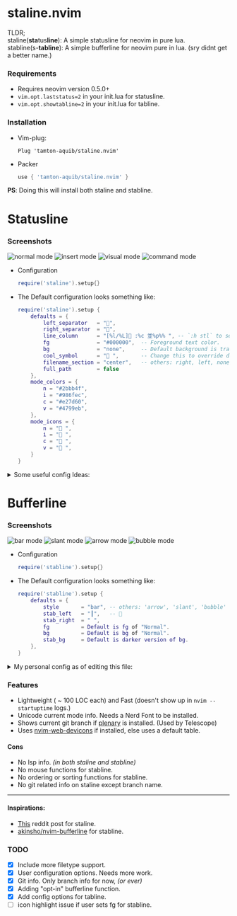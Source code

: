 # staline.nvim
TLDR;<br/> staline(**sta**tus**line**): A simple statusline for neovim in pure lua.<br/>
stabline(s-**tabline**): A simple bufferline for neovim pure in lua. (sry didnt get a better name.)

### Requirements
* Requires neovim version 0.5.0+
* `vim.opt.laststatus=2` in your init.lua for statusline.
* `vim.opt.showtabline=2` in your init.lua for tabline.

### Installation
* Vim-plug:
    ```vim
    Plug 'tamton-aquib/staline.nvim'
    ```
* Packer
    ```lua
    use { 'tamton-aquib/staline.nvim' }
    ```
**PS**: Doing this will install both staline and stabline.

# Statusline

### Screenshots
![normal mode](https://i.imgur.com/1gXX22o.png)
![insert mode](https://i.imgur.com/0bP6y0S.png)
![visual mode](https://i.imgur.com/v1sejC8.png)
![command mode](https://i.imgur.com/TD9CGJ6.png)


* Configuration
	```lua
	require('staline').setup{}
	```
* The Default configuration looks something like:
    ```lua
    require('staline').setup {
		defaults = {
			left_separator   = "",
			right_separator  = "",
			line_column      = "[%l/%L] :%c 並%p%% ", -- `:h stl` to see all flags.
			fg               = "#000000",  -- Foreground text color.
			bg               = "none",     -- Default background is transparent.
			cool_symbol      = " ",       -- Change this to override defult OS icon.
			filename_section = "center",   -- others: right, left, none or custom string.
			full_path        = false
		},
		mode_colors = {
			n = "#2bbb4f",
			i = "#986fec",
			c = "#e27d60",
			v = "#4799eb",
		},
		mode_icons = {
			n = " ",
			i = " ",
			c = " ",
			v = " ",
		}
    }
    ```
<details>

<summary> Some useful config Ideas: </summary>

> Create color value tables to match your current colorscheme.
```lua
local gruvbox = {
	n = "#a89985",
	i = "#84a598",
	c = "#8fbf7f",
	v = "#fc802d",    -- etc...
}

-- Assign this table as mode_colors
require('staline').setup{
	mode_colors = gruvbox
}
```
> Use non-unicode characters for showing modes.
```lua
local no_unicode_modes = {
	n = "N ",
	i = "I ",
	c = "C ",
	v = "V ",    -- etc...
}

-- Assign this table as mode_icons.
require('staline').setup{
	mode_icons = no_unicode_modes
}

-- You could change the seperators too if you want.
```
> My personal config as of editing this file:

![staline.nvim](https://i.imgur.com/TCWcnP9.png)
```lua
require('staline').setup {
	defaults = {
		cool_symbol = " ",
		left_separator = "",
		right_separator = "",
	},
	mode_colors = {
		n = "#e27d60"
	}
}
```

</details>

# Bufferline

### Screenshots
![bar mode](https://i.imgur.com/stkcUAu.png)
![slant mode](https://i.imgur.com/UVS9ii5.png)
![arrow mode](https://i.imgur.com/ERDzicw.png)
![bubble mode](https://i.imgur.com/UjbeyjR.png)


* Configuration
	```lua
	require('stabline').setup{}
	```
* The Default configuration looks something like:
    ```lua
    require('stabline').setup {
		defaults = {
			style       = "bar", -- others: 'arrow', 'slant', 'bubble'
			stab_left   = "┃",   -- 😬
			stab_right  = " ",
			fg          = Default is fg of "Normal".
			bg          = Default is bg of "Normal".
			stab_bg     = Default is darker version of bg.
		},
    }
    ```
<details>

<summary>My personal config as of editing this file:</summary>

![my stabline config](https://i.imgur.com/7PsnDGa.png)
```lua
require('stabline').setup {
	style = 'slant'
}
```

</details>

### Features
* Lightweight ( ~ 100 LOC each) and Fast (doesn't show up in `nvim --startuptime` logs.)
* Unicode current mode info. Needs a Nerd Font to be installed.
* Shows current git branch if [plenary](https://github.com/nvim-lua/plenary.nvim) is installed. (Used by Telescope)
* Uses [nvim-web-devicons](https://github.com/kyazdani42/nvim-web-devicons) if installed, else uses a default table.

#### Cons
* No lsp info. *(in both staline and stabline)*
* No mouse functions for stabline.
* No ordering or sorting functions for stabline.
* No git related info on staline except branch name.

---

#### Inspirations:
* [This](https://www.reddit.com/r/vim/comments/ld8h2j/i_made_a_status_line_from_scratch_no_plugins_used/) reddit post for staline.
* [akinsho/nvim-bufferline](https://github.com/akinsho/nvim-bufferline.lua) for stabline.

### TODO

- [x] Include more filetype support.
- [x] User configuration options. Needs more work.
- [x] Git info. Only branch info for now, *(or ever)*
- [x] Adding "opt-in" bufferline function.
- [x] Add config options for tabline.
- [ ] icon highlight issue if user sets fg for stabline.
